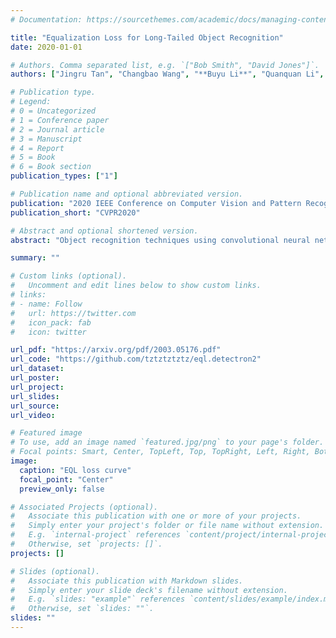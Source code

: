 ```yaml
---
# Documentation: https://sourcethemes.com/academic/docs/managing-content/

title: "Equalization Loss for Long-Tailed Object Recognition"
date: 2020-01-01

# Authors. Comma separated list, e.g. `["Bob Smith", "David Jones"]`.
authors: ["Jingru Tan", "Changbao Wang", "**Buyu Li**", "Quanquan Li", "Wanli Ouyang", "Changqing Yin", "Junjie Yan"]

# Publication type.
# Legend:
# 0 = Uncategorized
# 1 = Conference paper
# 2 = Journal article
# 3 = Manuscript
# 4 = Report
# 5 = Book
# 6 = Book section
publication_types: ["1"]

# Publication name and optional abbreviated version.
publication: "2020 IEEE Conference on Computer Vision and Pattern Recognition"
publication_short: "CVPR2020"

# Abstract and optional shortened version.
abstract: "Object recognition techniques using convolutional neural networks (CNN) have achieved great success. However, state-of-the-art object detection methods still perform poorly on large vocabulary and long-tailed datasets, e.g. LVIS. In this work, we analyze this problem from a novel perspective: each positive sample of one category can be seen as a negative sample for other categories, making the tail categories receive more discouraging gradients. Based on it, we propose a simple but effective loss, named equalization loss, to tackle the problem of long-tailed rare categories by simply ignoring those gradients for rare categories. The equalization loss protects the learning of rare categories from being at a disadvantage during the network parameter updating. Thus the model is capable of learning better discriminative features for objects of rare classes. Without any bells and whistles, our method achieves AP gains of 4.1% and 4.8% for the rare and common categories on the challenging LVIS benchmark, compared to the Mask R-CNN baseline. With the utilization of the effective equalization loss, we finally won the 1st place in the LVIS Challenge 2019."

summary: ""

# Custom links (optional).
#   Uncomment and edit lines below to show custom links.
# links:
# - name: Follow
#   url: https://twitter.com
#   icon_pack: fab
#   icon: twitter

url_pdf: "https://arxiv.org/pdf/2003.05176.pdf"
url_code: "https://github.com/tztztztztz/eql.detectron2"
url_dataset:
url_poster:
url_project:
url_slides:
url_source:
url_video:

# Featured image
# To use, add an image named `featured.jpg/png` to your page's folder. 
# Focal points: Smart, Center, TopLeft, Top, TopRight, Left, Right, BottomLeft, Bottom, BottomRight.
image:
  caption: "EQL loss curve"
  focal_point: "Center"
  preview_only: false

# Associated Projects (optional).
#   Associate this publication with one or more of your projects.
#   Simply enter your project's folder or file name without extension.
#   E.g. `internal-project` references `content/project/internal-project/index.md`.
#   Otherwise, set `projects: []`.
projects: []

# Slides (optional).
#   Associate this publication with Markdown slides.
#   Simply enter your slide deck's filename without extension.
#   E.g. `slides: "example"` references `content/slides/example/index.md`.
#   Otherwise, set `slides: ""`.
slides: ""
---
```

